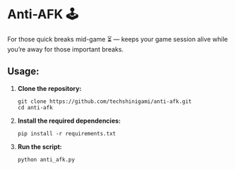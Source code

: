 # Anti-AFK 🕹️
For those quick breaks mid-game ⏳ — keeps your game session alive while you’re away for those important breaks.

## Usage:

1. **Clone the repository:**
   ```
   git clone https://github.com/techshinigami/anti-afk.git
   cd anti-afk

3. **Install the required dependencies:**
   ```
   pip install -r requirements.txt

5. **Run the script:**
   ```
   python anti_afk.py
